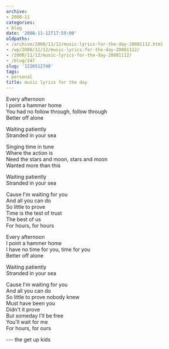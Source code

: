 ```yaml
---
archive:
- 2008-11
categories:
- blog
date: '2008-11-12T17:59:00'
oldpaths:
- /archive/2008/11/12/music-lyrics-for-the-day-20081112.html
- /wp/2008/11/12/music-lyrics-for-the-day-20081112/
- /2008/11/12/music-lyrics-for-the-day-20081112/
- /blog/247
slug: '1226512740'
tags:
- personal
title: music lyrics for the day
---
```


Every afternoon  
I point a hammer home  
You had no follow through, follow through  
Better off alone  
  
Waiting patiently  
Stranded in your sea  
  
Singing time in tune  
Where the action is  
Need the stars and moon, stars and moon  
Wanted more than this  
  
Waiting patiently  
Stranded in your sea  
  
Cause I'm waiting for you  
And all you can do  
So little to prove  
Time is the test of trust  
The best of us  
For hours, for hours  
  
Every afternoon  
I point a hammer home  
I have no time for you, time for you  
Better off alone  
  
Waiting patiently  
Stranded in your sea  
  
Cause I'm waiting for you  
And all you can do  
So little to prove nobody knew  
Must have been you  
Didn't it prove  
But someday I'll be free  
You'll wait for me  
For hours, for ours  
  
--- the get up kids

